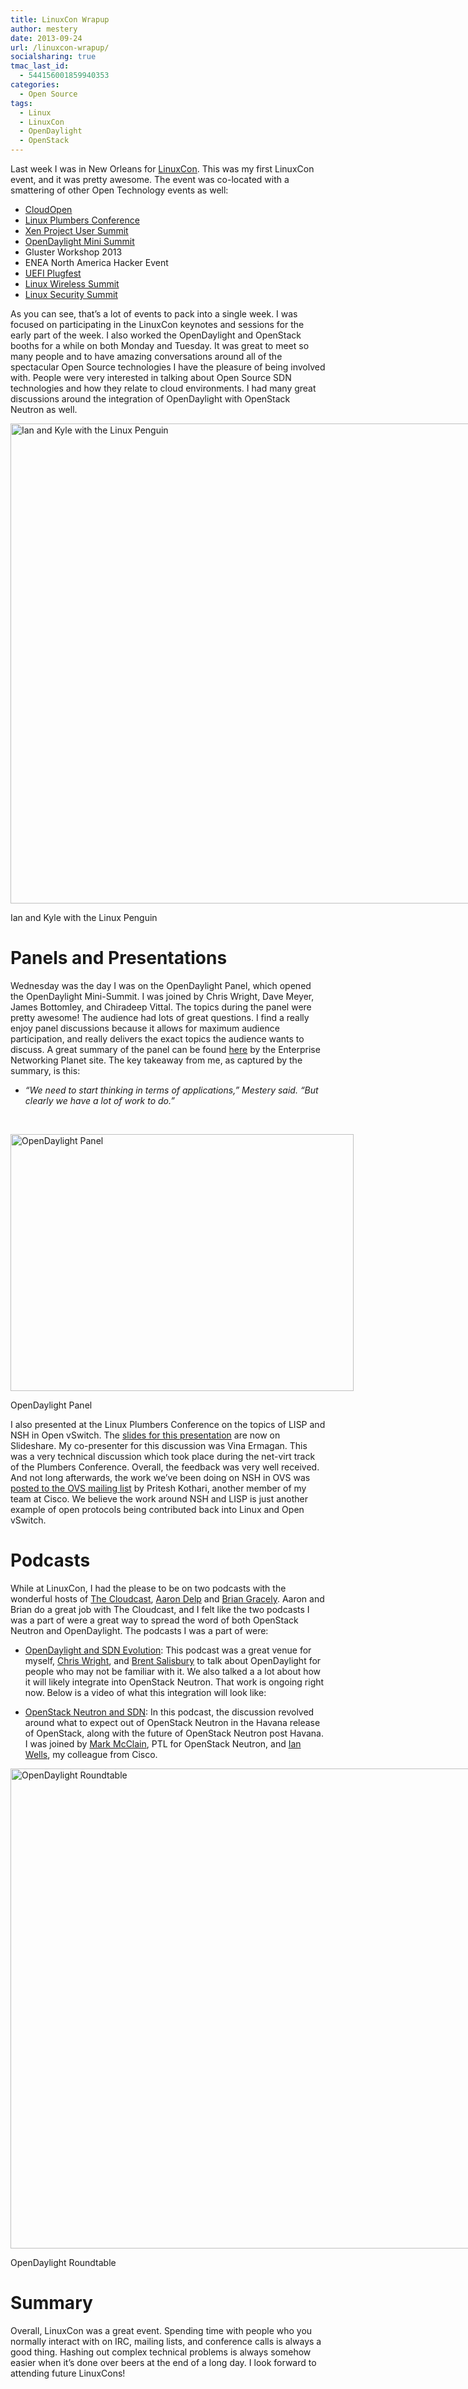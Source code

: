 ```yaml
---
title: LinuxCon Wrapup
author: mestery
date: 2013-09-24
url: /linuxcon-wrapup/
socialsharing: true
tmac_last_id:
  - 544156001859940353
categories:
  - Open Source
tags:
  - Linux
  - LinuxCon
  - OpenDaylight
  - OpenStack
---
```

Last week I was in New Orleans for <a title="LinuxCon" href="http://events.linuxfoundation.org/events/linuxcon-north-america" target="_blank">LinuxCon</a>. This was my first LinuxCon event, and it was pretty awesome. The event was co-located with a smattering of other Open Technology events as well:

  * <a title="CloudOpen" href="http://events.linuxfoundation.org/events/cloudopen-north-america" target="_blank">CloudOpen</a>
  * <a title="Linux Plumbers Conference" href="http://www.linuxplumbersconf.org/2013/" target="_blank">Linux Plumbers Conference</a>
  * <a title="Xen Project User Summit" href="http://events.linuxfoundation.org/events/linuxcon-north-america/program/xen-project-user-summit" target="_blank">Xen Project User Summit</a>
  * <a title="OpenDaylight Mini Summit" href="http://events.linuxfoundation.org/events/cloudopen-north-america/program/opendaylight-mini-summit" target="_blank">OpenDaylight Mini Summit</a>
  * Gluster Workshop 2013
  * ENEA North America Hacker Event
  * <a title="UEFI Plugfest" href="http://www.uefi.org/events/" target="_blank">UEFI Plugfest</a>
  * <a title="Linux Wireless Summit" href="http://wireless.kernel.org/en/developers/Summits/New-Orleans-2013" target="_blank">Linux Wireless Summit</a>
  * <a title="Linux Security Summit" href="http://kernsec.org/wiki/index.php/Linux_Security_Summit_2013" target="_blank">Linux Security Summit</a>

As you can see, that&#8217;s a lot of events to pack into a single week. I was focused on participating in the LinuxCon keynotes and sessions for the early part of the week. I also worked the OpenDaylight and OpenStack booths for a while on both Monday and Tuesday. It was great to meet so many people and to have amazing conversations around all of the spectacular Open Source technologies I have the pleasure of being involved with. People were very interested in talking about Open Source SDN technologies and how they relate to cloud environments. I had many great discussions around the integration of OpenDaylight with OpenStack Neutron as well.

<div id="attachment_511" style="width: 1034px" class="wp-caption aligncenter">
  <a href="http://www.siliconloons.com/wp-content/uploads/2013/09/ian_kyle.jpg"><img class="size-full wp-image-511" alt="Ian and Kyle with the Linux Penguin" src="http://www.siliconloons.com/wp-content/uploads/2013/09/ian_kyle.jpg" width="1024" height="768" /></a>
  
  <p class="wp-caption-text">
    Ian and Kyle with the Linux Penguin
  </p>
</div>

# Panels and Presentations

Wednesday was the day I was on the OpenDaylight Panel, which opened the OpenDaylight Mini-Summit. I was joined by Chris Wright, Dave Meyer, James Bottomley, and Chiradeep Vittal. The topics during the panel were pretty awesome! The audience had lots of great questions. I find a really enjoy panel discussions because it allows for maximum audience participation, and really delivers the exact topics the audience wants to discuss. A great summary of the panel can be found <a title="OpenDaylight Panel Summary" href="http://www.enterprisenetworkingplanet.com/datacenter/linuxcon-is-the-future-of-opendaylight-about-applications.html" target="_blank">here</a> by the Enterprise Networking Planet site. The key takeaway from me, as captured by the summary, is this:

  * *&#8220;We need to start thinking in terms of applications,&#8221; Mestery said. &#8220;But clearly we have a lot of work to do.&#8221;*

&nbsp;

<div id="attachment_514" style="width: 559px" class="wp-caption aligncenter">
  <a href="http://www.siliconloons.com/wp-content/uploads/2013/09/odl_panel.jpg"><img class="size-large wp-image-514" alt="OpenDaylight Panel" src="http://www.siliconloons.com/wp-content/uploads/2013/09/odl_panel-1024x768.jpg" width="549" height="411" /></a>
  
  <p class="wp-caption-text">
    OpenDaylight Panel
  </p>
</div>

I also presented at the Linux Plumbers Conference on the topics of LISP and NSH in Open vSwitch. The <a title="LISP and NSH in OVS" href="http://www.slideshare.net/mestery/lisp-and-nsh-in-open-vswitch" target="_blank">slides for this presentation</a> are now on Slideshare. My co-presenter for this discussion was Vina Ermagan. This was a very technical discussion which took place during the net-virt track of the Plumbers Conference. Overall, the feedback was very well received. And not long afterwards, the work we&#8217;ve been doing on NSH in OVS was <a title="NSH Patches for OVS" href="http://openvswitch.org/pipermail/dev/2013-September/032036.html" target="_blank">posted to the OVS mailing list</a> by Pritesh Kothari, another member of my team at Cisco. We believe the work around NSH and LISP is just another example of open protocols being contributed back into Linux and Open vSwitch.

# Podcasts

While at LinuxCon, I had the please to be on two podcasts with the wonderful hosts of <a title="The CloudCast" href="http://www.thecloudcast.net/" target="_blank">The Cloudcast</a>, <a title="Aaron Delp Twitter" href="http://twitter.com/aarondelp" target="_blank">Aaron Delp</a> and <a title="Brian Gracely" href="http://twitter.com/bgracely" target="_blank">Brian Gracely</a>. Aaron and Brian do a great job with The Cloudcast, and I felt like the two podcasts I was a part of were a great way to spread the word of both OpenStack Neutron and OpenDaylight. The podcasts I was a part of were:

  * <a title="OpenDaylight and SDN Evolution" href="http://www.thecloudcast.net/2013/09/the-cloudcast-105-opendaylight-sdn.html" target="_blank">OpenDaylight and SDN Evolution</a>: This podcast was a great venue for myself, <a title="Chris Wright Twitter" href="https://twitter.com/kernelcdub" target="_blank">Chris Wright</a>, and <a title="Brent Salisbury Twitter" href="https://twitter.com/networkstatic" target="_blank">Brent Salisbury</a> to talk about OpenDaylight for people who may not be familiar with it. We also talked a a lot about how it will likely integrate into OpenStack Neutron. That work is ongoing right now. Below is a video of what this integration will look like:



  * <a title="OpenStack Neutron and SDN" href="http://www.thecloudcast.net/2013/09/the-cloudcast-108-openstack-neutron-and.html" target="_blank">OpenStack Neutron and SDN</a>: In this podcast, the discussion revolved around what to expect out of OpenStack Neutron in the Havana release of OpenStack, along with the future of OpenStack Neutron post Havana. I was joined by <a title="Mark McClain Twitter" href="https://twitter.com/gtwmm" target="_blank">Mark McClain</a>, PTL for OpenStack Neutron, and <a title="Ian Wells Twitter" href="https://twitter.com/lan_wan_ian" target="_blank">Ian Wells</a>, my colleague from Cisco.

<div id="attachment_516" style="width: 1034px" class="wp-caption aligncenter">
  <a href="http://www.siliconloons.com/wp-content/uploads/2013/09/odl_convo.jpg"><img class="size-full wp-image-516" alt="OpenDaylight Roundtable" src="http://www.siliconloons.com/wp-content/uploads/2013/09/odl_convo.jpg" width="1024" height="768" /></a>
  
  <p class="wp-caption-text">
    OpenDaylight Roundtable
  </p>
</div>

# Summary

Overall, LinuxCon was a great event. Spending time with people who you normally interact with on IRC, mailing lists, and conference calls is always a good thing. Hashing out complex technical problems is always somehow easier when it&#8217;s done over beers at the end of a long day. I look forward to attending future LinuxCons!
